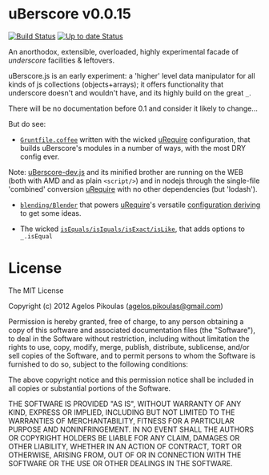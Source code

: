 # uBerscore v0.0.15

[![Build Status](https://travis-ci.org/anodynos/uBerscore.png)](https://travis-ci.org/anodynos/uBerscore)
[![Up to date Status](https://david-dm.org/anodynos/uBerscore.png)](https://david-dm.org/anodynos/uBerscore.png)

An anorthodox, extensible, overloaded, highly experimental facade of *underscore* facilities & leftovers.

uBerscore.js is an early experiment: a 'higher' level data manipulator for all kinds of js collections (objects+arrays); it offers functionality that underscore doesn't and wouldn't have, and its highly build on the great `_`.

There will be no documentation before 0.1 and consider it likely to change...

But do see:

* [`Gruntfile.coffee`](https://github.com/anodynos/uBerscore/blob/master/Gruntfile.coffee) written with the wicked [uRequire](https://github.com/anodynos/uRequire) configuration, that builds uBerscore's modules in a number of ways, with the most DRY config ever.

Note: [uBerscore-dev.js](https://github.com/anodynos/uBerscore/blob/master/build/dist/uberscore-dev.js) and its minified brother are running on the WEB (both with AMD and as plain `<script/>`) and in nodejs through the single-file 'combined' conversion [uRequire](https://github.com/anodynos/uRequire) with no other dependencies (but 'lodash').

* [`blending/Blender`](https://github.com/anodynos/uBerscore/blob/master/source/code/blending/Blender.coffee) that powers [uRequire](https://github.com/anodynos/uRequire)'s versatile [configuration deriving](http://urequire.org/masterdefaultsconfig.coffee#deriving) to get some ideas.

* The wicked [`isEquals/isIquals/isExact/isLike`](https://github.com/anodynos/uBerscore/blob/master/source/code/objects/isEqual.coffee), that adds options to `_.isEqual`

# License
The MIT License

Copyright (c) 2012 Agelos Pikoulas (agelos.pikoulas@gmail.com)

Permission is hereby granted, free of charge, to any person
obtaining a copy of this software and associated documentation
files (the "Software"), to deal in the Software without
restriction, including without limitation the rights to use,
copy, modify, merge, publish, distribute, sublicense, and/or sell
copies of the Software, and to permit persons to whom the
Software is furnished to do so, subject to the following
conditions:

The above copyright notice and this permission notice shall be
included in all copies or substantial portions of the Software.

THE SOFTWARE IS PROVIDED "AS IS", WITHOUT WARRANTY OF ANY KIND,
EXPRESS OR IMPLIED, INCLUDING BUT NOT LIMITED TO THE WARRANTIES
OF MERCHANTABILITY, FITNESS FOR A PARTICULAR PURPOSE AND
NONINFRINGEMENT. IN NO EVENT SHALL THE AUTHORS OR COPYRIGHT
HOLDERS BE LIABLE FOR ANY CLAIM, DAMAGES OR OTHER LIABILITY,
WHETHER IN AN ACTION OF CONTRACT, TORT OR OTHERWISE, ARISING
FROM, OUT OF OR IN CONNECTION WITH THE SOFTWARE OR THE USE OR
OTHER DEALINGS IN THE SOFTWARE.